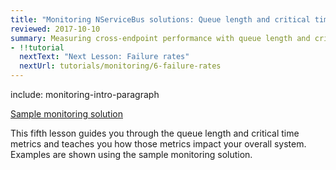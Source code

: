 ```yaml
---
title: "Monitoring NServiceBus solutions: Queue length and critical time"
reviewed: 2017-10-10
summary: Measuring cross-endpoint performance with queue length and critical time.
- !!tutorial
  nextText: "Next Lesson: Failure rates"
  nextUrl: tutorials/monitoring/6-failure-rates
---
```


include: monitoring-intro-paragraph

[Sample monitoring solution](tutorials/monitoring/0-sample-solution/)

This fifth lesson guides you through the queue length and critical time metrics and teaches you how those metrics impact your overall system. Examples are shown using the sample monitoring solution.


